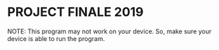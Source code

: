 # PROJECT FINALE 2019
NOTE: This program may not work on your device. So, make sure your device is able to run the program.
